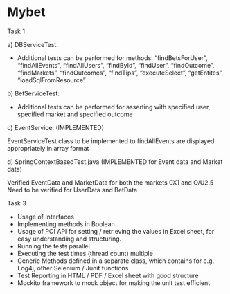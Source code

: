 # Mybet

Task 1

a) DBServiceTest:

- Additional tests can be performed for methods: “findBetsForUser”, “findAllEvents”, “findAllUsers”, “findById”, “findUser”, “findOutcome”, “findMarkets”, “findOutcomes”, “findTips”, “executeSelect”, “getEntites”, “loadSqlFromResource”

b) BetServiceTest: 

- Additional tests can be performed for asserting with specified user, specified market and specified outcome

c) EventService: (IMPLEMENTED)

EventServiceTest class to be implemented to findAllEvents are displayed appropriately in array format


d) SpringContextBasedTest.java (IMPLEMENTED for Event data and Market data)

Verified EventData and MarketData for both the markets 0X1 and O/U2.5
 Need to be verified for UserData and BetData

Task 3

- Usage of Interfaces
- Implementing methods in Boolean
- Usage of POI API for setting / retrieving the values in Excel sheet, for easy understanding and structuring. 
- Running the tests parallel
- Executing the test times (thread count) multiple
- Generic Methods defined in a separate class, which contains for e.g. Log4j, other Selenium / Junit functions
- Test Reporting in HTML / PDF / Excel sheet with good structure
- Mockito framework to mock object for making the unit test efficient
